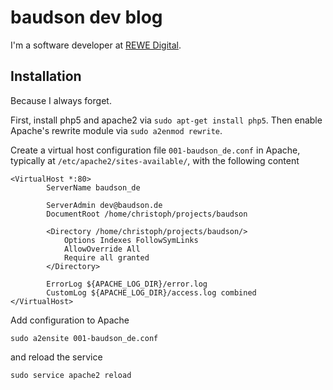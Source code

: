 # baudson dev blog

I'm a software developer at [REWE Digital](https://www.rewe-group.com/de/unternehmen/vertriebslinien/rewe-digital).

## Installation

Because I always forget.

First, install php5 and apache2 via `sudo apt-get install php5`. Then enable Apache's rewrite module via `sudo a2enmod rewrite`.

Create a virtual host configuration file `001-baudson_de.conf` in Apache, typically at `/etc/apache2/sites-available/`, with the following content

```ApacheConf
<VirtualHost *:80>
        ServerName baudson_de

        ServerAdmin dev@baudson.de
        DocumentRoot /home/christoph/projects/baudson

        <Directory /home/christoph/projects/baudson/>
        	Options Indexes FollowSymLinks
	        AllowOverride All
        	Require all granted
        </Directory>

        ErrorLog ${APACHE_LOG_DIR}/error.log
        CustomLog ${APACHE_LOG_DIR}/access.log combined
</VirtualHost>
```

Add configuration to Apache

```
sudo a2ensite 001-baudson_de.conf
```

and reload the service

```
sudo service apache2 reload
```


